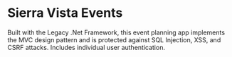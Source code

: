 # Sierra Vista Events

Built with the Legacy .Net Framework, this event planning app implements the MVC design pattern and is protected against SQL Injection, XSS, and CSRF attacks. Includes individual user authentication.
